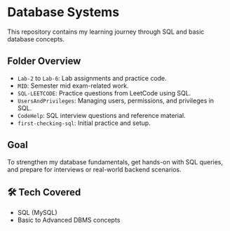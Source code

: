 # Database Systems

This repository contains my learning journey through SQL and basic database concepts.  

## Folder Overview

- `Lab-2` to `Lab-6`: Lab assignments and practice code.
- `MID`: Semester mid exam-related work.
- `SQL-LEETCODE`: Practice questions from LeetCode using SQL.
- `UsersAndPrivileges`: Managing users, permissions, and privileges in SQL.
- `CodeHelp`: SQL interview questions and reference material.
- `first-checking-sql`: Initial practice and setup.

## Goal

To strengthen my database fundamentals, get hands-on with SQL queries,  
and prepare for interviews or real-world backend scenarios.

## 🛠 Tech Covered

- SQL (MySQL)
- Basic to Advanced DBMS concepts
